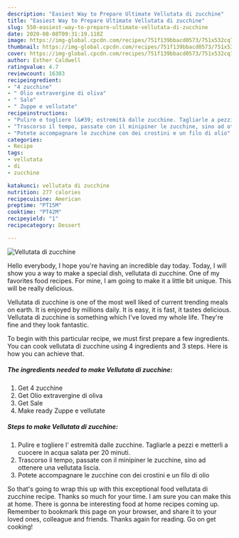 ```yaml
---
description: "Easiest Way to Prepare Ultimate Vellutata di zucchine"
title: "Easiest Way to Prepare Ultimate Vellutata di zucchine"
slug: 550-easiest-way-to-prepare-ultimate-vellutata-di-zucchine
date: 2020-08-08T09:31:19.118Z
image: https://img-global.cpcdn.com/recipes/751f139bbacd0573/751x532cq70/vellutata-di-zucchine-recipe-main-photo.jpg
thumbnail: https://img-global.cpcdn.com/recipes/751f139bbacd0573/751x532cq70/vellutata-di-zucchine-recipe-main-photo.jpg
cover: https://img-global.cpcdn.com/recipes/751f139bbacd0573/751x532cq70/vellutata-di-zucchine-recipe-main-photo.jpg
author: Esther Caldwell
ratingvalue: 4.7
reviewcount: 16383
recipeingredient:
- "4 zucchine"
- " Olio extravergine di oliva"
- " Sale"
- " Zuppe e vellutate"
recipeinstructions:
- "Pulire e togliere l&#39; estremità dalle zucchine. Tagliarle a pezzi e metterli a cuocere in acqua salata per 20 minuti."
- "Trascorso il tempo, passate con il minipiner le zucchine, sino ad ottenere una vellutata liscia."
- "Potete accompagnare le zucchine con dei crostini e un filo di olio"
categories:
- Recipe
tags:
- vellutata
- di
- zucchine

katakunci: vellutata di zucchine 
nutrition: 277 calories
recipecuisine: American
preptime: "PT15M"
cooktime: "PT42M"
recipeyield: "1"
recipecategory: Dessert

---
```



![Vellutata di zucchine](https://img-global.cpcdn.com/recipes/751f139bbacd0573/751x532cq70/vellutata-di-zucchine-recipe-main-photo.jpg)

Hello everybody, I hope you're having an incredible day today. Today, I will show you a way to make a special dish, vellutata di zucchine. One of my favorites food recipes. For mine, I am going to make it a little bit unique. This will be really delicious.



Vellutata di zucchine is one of the most well liked of current trending meals on earth. It is enjoyed by millions daily. It is easy, it is fast, it tastes delicious. Vellutata di zucchine is something which I've loved my whole life. They're fine and they look fantastic.


To begin with this particular recipe, we must first prepare a few ingredients. You can cook vellutata di zucchine using 4 ingredients and 3 steps. Here is how you can achieve that.

<!--inarticleads1-->

##### The ingredients needed to make Vellutata di zucchine:

1. Get 4 zucchine
1. Get  Olio extravergine di oliva
1. Get  Sale
1. Make ready  Zuppe e vellutate




<!--inarticleads2-->

##### Steps to make Vellutata di zucchine:

1. Pulire e togliere l&#39; estremità dalle zucchine. Tagliarle a pezzi e metterli a cuocere in acqua salata per 20 minuti.
1. Trascorso il tempo, passate con il minipiner le zucchine, sino ad ottenere una vellutata liscia.
1. Potete accompagnare le zucchine con dei crostini e un filo di olio




So that's going to wrap this up with this exceptional food vellutata di zucchine recipe. Thanks so much for your time. I am sure you can make this at home. There is gonna be interesting food at home recipes coming up. Remember to bookmark this page on your browser, and share it to your loved ones, colleague and friends. Thanks again for reading. Go on get cooking!
